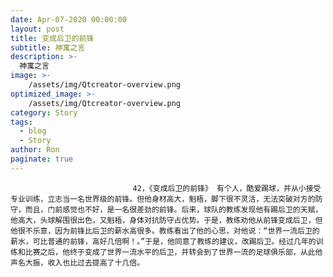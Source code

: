 ```yaml
---
date: Apr-07-2020 00:00:00
layout: post
title: 变成后卫的前锋
subtitle: 神寓之言
description: >-
  神寓之言
image: >-
    /assets/img/Qtcreator-overview.png
optimized_image: >-
    /assets/img/Qtcreator-overview.png
category: Story
tags:
  - blog
  - Story
author: Ron
paginate: true
---
```


							　　42，《变成后卫的前锋》 有个人，酷爱踢球，并从小接受专业训练，立志当一名世界级的前锋。但他身材高大，魁梧，脚下很不灵活，无法突破对方的防守，而且，门前感觉也不好，是一名很差劲的前锋。后来，球队的教练发现他有踢后卫的天赋，他高大，头球解围很出色，又魁梧，身体对抗防守占优势。于是，教练劝他从前锋变成后卫，但他很不乐意，因为前锋比后卫的薪水高很多。教练看出了他的心思，对他说：“世界一流后卫的薪水，可比普通的前锋，高好几倍啊！。”于是，他同意了教练的建议，改踢后卫。经过几年的训练和比赛之后，他终于变成了世界一流水平的后卫，并转会到了世界一流的足球俱乐部，从此他声名大振，收入也比过去提高了十几倍。
							
							
						